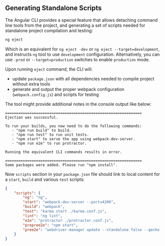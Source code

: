 ## Generating Standalone Scripts

The Angular CLI provides a special feature that allows detaching command line tools from the project,
and generating a set of scripts needed for standalone project compilation and testing:

```sh
ng eject
```

Which is an equivalent for `ng eject -dev` or `ng eject --target=development`,
and instructs `ng` tool to use `development` configuration.
Alternatively, you can use `-prod` or `--target=production` switches to enable `production` mode.

Upon running `eject` command, the CLI will:

- update `package.json` with all dependencies needed to compile project without extra tools
- generate and output the proper webpack configuration (`webpack.config.js`) and scripts for testing

The tool might provide additional notes in the console output like below:

```text
==============================================================
Ejection was successful.

To run your builds, you now need to do the following commands:
   - "npm run build" to build.
   - "npm run test" to run unit tests.
   - "npm start" to serve the app using webpack-dev-server.
   - "npm run e2e" to run protractor.

Running the equivalent CLI commands results in error.

==============================================================
Some packages were added. Please run "npm install".
```

Now `scripts` section in your `package.json` file should link to local content for a `start`, `build` and various `test` scripts:

```json
{
    "scripts": {
        "ng": "ng",
        "start": "webpack-dev-server --port=4200",
        "build": "webpack",
        "test": "karma start ./karma.conf.js",
        "lint": "ng lint",
        "e2e": "protractor ./protractor.conf.js",
        "prepree2e": "npm start",
        "pree2e": "webdriver-manager update --standalone false --gecko false --quiet"
    }
}
```
